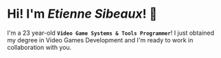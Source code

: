 # Hi! I'm *Etienne Sibeaux*! 🙌 

I'm a 23 year-old **`Video Game Systems & Tools Programmer`**!
I just obtained my degree in Video Games Development and I'm ready to work in collaboration with you.
